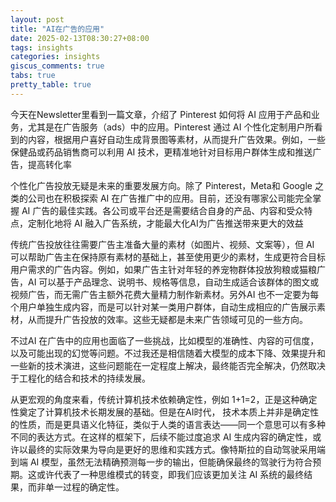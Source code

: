```yaml
---
layout: post
title: "AI在广告的应用"
date: 2025-02-13T08:30:27+08:00
tags: insights
categories: insights
giscus_comments: true
tabs: true
pretty_table: true
---
```


今天在Newsletter里看到一篇文章，介绍了 Pinterest 如何将 AI 应用于产品和业务，尤其是在广告服务（ads）中的应用。Pinterest 通过 AI 个性化定制用户所看到的内容，根据用户喜好自动生成背景图等素材，从而提升广告效果。例如，一些保健品或药品销售商可以利用 AI 技术，更精准地针对目标用户群体生成和推送广告，提高转化率

个性化广告投放无疑是未来的重要发展方向。除了 Pinterest，Meta和 Google 之类的公司也在积极探索 AI 在广告推广中的应用。目前，还没有哪家公司能完全掌握 AI 广告的最佳实践。各公司或平台还是需要结合自身的产品、内容和受众特点，定制化地将 AI 融入广告系统，才能最大化AI为广告推送带来更大的效益

传统广告投放往往需要广告主准备大量的素材（如图片、视频、文案等），但 AI 可以帮助广告主在保持原有素材的基础上，甚至使用更少的素材，生成更符合目标用户需求的广告内容。例如，如果广告主针对年轻的养宠物群体投放狗粮或猫粮广告，AI 可以基于产品理念、说明书、规格等信息，自动生成适合该群体的图文或视频广告，而无需广告主额外花费大量精力制作新素材。另外AI 也不一定要为每个用户单独生成内容，而是可以针对某一类用户群体，自动生成相应的广告展示素材，从而提升广告投放的效率。这些无疑都是未来广告领域可见的一些方向。

不过AI 在广告中的应用也面临了一些挑战，比如模型的准确性、内容的可信度，以及可能出现的幻觉等问题。不过我还是相信随着大模型的成本下降、效果提升和一些新的技术演进，这些问题能在一定程度上解决，最终能否完全解决，仍然取决于工程化的结合和技术的持续发展。

从更宏观的角度来看，传统计算机技术依赖确定性，例如 1+1=2，正是这种确定性奠定了计算机技术长期发展的基础。但是在AI时代， 技术本质上并非是确定性的性质，而是更具语义化特征，类似于人类的语言表达——同一个意思可以有多种不同的表达方式。在这样的框架下，后续不能过度追求 AI 生成内容的确定性，或许以最终的实际效果为导向是更好的思维和实践方式。像特斯拉的自动驾驶采用端到端 AI 模型，虽然无法精确预测每一步的输出，但能确保最终的驾驶行为符合预期。这或许代表了一种思维模式的转变，即我们应该更加关注 AI 系统的最终结果，而非单一过程的确定性。

